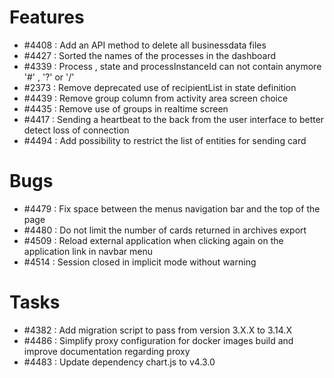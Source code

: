 # Features

- #4408 : Add an API method to delete all businessdata files
- #4427 : Sorted the names of the processes in the dashboard
- #4339 : Process , state and processInstanceId can not contain anymore '#' , '?' or '/'
- #2373 : Remove deprecated use of recipientList in state definition 
- #4439 : Remove group column from activity area screen choice
- #4435 : Remove use of groups in realtime screen
- #4417 : Sending a heartbeat to the back from the user interface to better detect loss of connection 
- #4494 : Add possibility to restrict the list of entities for sending card

# Bugs

- #4479 : Fix space between the menus navigation bar and the top of the page
- #4480 : Do not limit the number of cards returned in archives export
- #4509 : Reload external application when clicking again on the application link in navbar menu
- #4514 : Session closed in implicit mode without warning

# Tasks

- #4382 : Add migration script to pass from version 3.X.X to 3.14.X
- #4486 : Simplify proxy configuration for docker images build and improve documentation regarding proxy
- #4483 : Update dependency chart.js to v4.3.0
